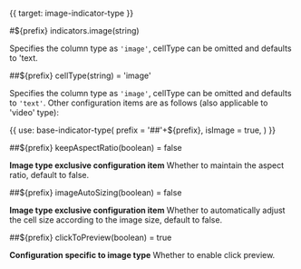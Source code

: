 {{ target: image-indicator-type }}

#${prefix} indicators.image(string)

Specifies the column type as `'image'`, cellType can be omitted and defaults to 'text.

##${prefix} cellType(string) = 'image'

Specifies the column type as `'image'`, cellType can be omitted and defaults to `'text'`. Other configuration items are as follows (also applicable to 'video' type):

{{ use: base-indicator-type(
    prefix = '##'+${prefix},
    isImage = true,
) }}

##${prefix} keepAspectRatio(boolean) = false

**Image type exclusive configuration item** Whether to maintain the aspect ratio, default to false.

##${prefix} imageAutoSizing(boolean) = false

**Image type exclusive configuration item** Whether to automatically adjust the cell size according to the image size, default to false.

##${prefix} clickToPreview(boolean) = true

**Configuration specific to image type** Whether to enable click preview.